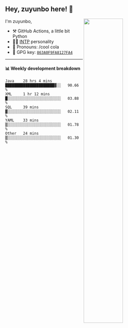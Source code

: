 

## Hey, zuyunbo here! :wave: 
[<img align="right" width="50%" src="https://github-readme-stats.vercel.app/api?username=zuyunbo&theme=dark&show_icons=true">](https://metrics.lecoq.io/ouuan?template=classic)

I'm zuyunbo,

-   :hammer_and_pick: GitHub Actions, a little bit Python
-   :man_scientist: [INTP](https://www.16personalities.com/profiles/3302586f07ca3) personality
-   :man: Pronouns: /cool cola
-   :key: GPG key: [`863A0F9FA8127FA4`](https://github.com/zuyunbo.gpg)

---

#### :bar_chart: Weekly development breakdown
<!--START_SECTION:waka-->
```text
Java    28 hrs 4 mins   ██████████████████████▓░░   90.66 % 
XML     1 hr 12 mins    █░░░░░░░░░░░░░░░░░░░░░░░░   03.88 % 
SQL     39 mins         ▓░░░░░░░░░░░░░░░░░░░░░░░░   02.11 % 
YAML    33 mins         ▒░░░░░░░░░░░░░░░░░░░░░░░░   01.78 % 
Other   24 mins         ▒░░░░░░░░░░░░░░░░░░░░░░░░   01.30 % 
```
<!--END_SECTION:waka-->

